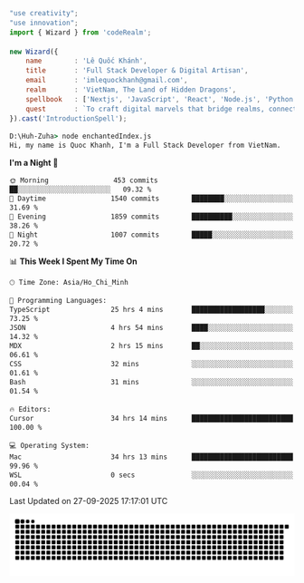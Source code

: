 <!--x axis divider-->

```js 
"use creativity";
"use innovation";
import { Wizard } from 'codeRealm';

new Wizard({
    name        : 'Lê Quốc Khánh',
    title       : 'Full Stack Developer & Digital Artisan',
    email       : 'imlequockhanh@gmail.com',
    realm       : 'VietNam, The Land of Hidden Dragons',
    spellbook   : ['Nextjs', 'JavaScript', 'React', 'Node.js', 'Python', 'Flutter', 'Cloud Services'],
    quest       : `To craft digital marvels that bridge realms, connect cultures, and bring imagination to life.`,
}).cast('IntroductionSpell');
```

```cmd
D:\Huh-Zuha> node enchantedIndex.js
Hi, my name is Quoc Khanh, I'm a Full Stack Developer from VietNam.
```
<!--START_SECTION:waka-->
**I'm a Night 🦉** 

```text
🌞 Morning                453 commits         ██░░░░░░░░░░░░░░░░░░░░░░░   09.32 % 
🌆 Daytime                1540 commits        ████████░░░░░░░░░░░░░░░░░   31.69 % 
🌃 Evening                1859 commits        ██████████░░░░░░░░░░░░░░░   38.26 % 
🌙 Night                  1007 commits        █████░░░░░░░░░░░░░░░░░░░░   20.72 % 
```


📊 **This Week I Spent My Time On** 

```text
🕑︎ Time Zone: Asia/Ho_Chi_Minh

💬 Programming Languages: 
TypeScript               25 hrs 4 mins       ██████████████████░░░░░░░   73.25 % 
JSON                     4 hrs 54 mins       ████░░░░░░░░░░░░░░░░░░░░░   14.32 % 
MDX                      2 hrs 15 mins       ██░░░░░░░░░░░░░░░░░░░░░░░   06.61 % 
CSS                      32 mins             ░░░░░░░░░░░░░░░░░░░░░░░░░   01.61 % 
Bash                     31 mins             ░░░░░░░░░░░░░░░░░░░░░░░░░   01.54 % 

🔥 Editors: 
Cursor                   34 hrs 14 mins      █████████████████████████   100.00 % 

💻 Operating System: 
Mac                      34 hrs 13 mins      █████████████████████████   99.96 % 
WSL                      0 secs              ░░░░░░░░░░░░░░░░░░░░░░░░░   00.04 % 
```


 Last Updated on 27-09-2025 17:17:01 UTC
<!--END_SECTION:waka-->
<picture>
  <source media="(prefers-color-scheme: dark)" srcset="https://raw.githubusercontent.com/leecois/leecois/output/github-contribution-grid-snake-dark.svg">
  <source media="(prefers-color-scheme: light)" srcset="https://raw.githubusercontent.com/leecois/leecois/output/github-contribution-grid-snake.svg">
  <img alt="github contribution grid snake animation" src="https://raw.githubusercontent.com/leecois/leecois/output/github-contribution-grid-snake.svg">
</picture>
